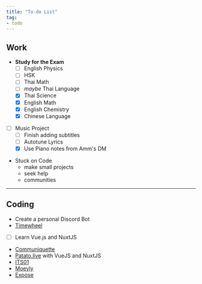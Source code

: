 ```yaml
---
title: "To-do List"
tag:
- todo
---
```


## Work
- **Study for the Exam**
	- [ ] English Physics
	- [ ] HSK
	- [ ] Thai Math
	- [ ] *maybe* Thai Language
	- [x] Thai Science
	- [x] English Math
	- [x] English Chemistry
	- [x] Chinese Language

- [ ] Music Project
	- [ ] Finish adding subtitles
	- [ ] Autotune Lyrics
	- [x] Use Piano notes from Amm's DM
- Stuck on Code
	- make small projects
	- seek help
	- communities

---

## Coding
- Create a personal Discord Bot
- [Timewheel](./ideas/timewheel.md)
- [ ] Learn Vue.js and NuxtJS
- [Communiquette](ideas/communiquette.md)
- [Patato.live](work/patato) with VueJS and NuxtJS
- [ITS01](ideas/its01)
- [Moeyly](work/moeyly)
- [Expose](work/expose)
